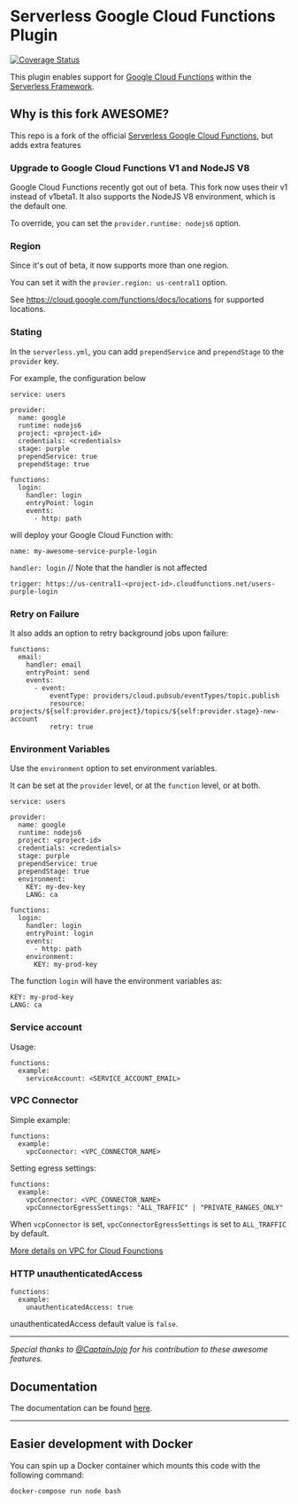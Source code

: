 # Serverless Google Cloud Functions Plugin

[![Coverage Status](https://coveralls.io/repos/github/serverless/serverless-google-cloudfunctions/badge.svg?branch=master)](https://coveralls.io/github/serverless/serverless-google-cloudfunctions?branch=master)

This plugin enables support for [Google Cloud Functions](https://cloud.google.com/functions/) within the [Serverless Framework](https://github.com/serverless/serverless).


## Why is this fork AWESOME?

This repo is a fork of the official [Serverless Google Cloud Functions](https://github.com/serverless/serverless-google-cloudfunctions),
but adds extra features

### Upgrade to Google Cloud Functions V1 and NodeJS V8

Google Cloud Functions recently got out of beta. This fork now uses their v1 instead of v1beta1.
It also supports the NodeJS V8 environment, which is the default one.

To override, you can set the `provider.runtime: nodejs6` option.

### Region

Since it's out of beta, it now supports more than one region.

You can set it with the `provier.region: us-central1` option.

See https://cloud.google.com/functions/docs/locations for supported locations.

### Stating

In the `serverless.yml`, you can add `prependService` and `prependStage` to the `provider` key.

For example, the configuration below

```
service: users

provider:
  name: google
  runtime: nodejs6
  project: <project-id>
  credentials: <credentials>
  stage: purple
  prependService: true
  prependStage: true

functions:
  login:
    handler: login
    entryPoint: login
    events:
      - http: path
```

will deploy your Google Cloud Function with:

`name: my-awesome-service-purple-login`

`handler: login` // Note that the handler is not affected

`trigger: https://us-central1-<project-id>.cloudfunctions.net/users-purple-login `

### Retry on Failure

It also adds an option to retry background jobs upon failure:
```
functions:
  email:
    handler: email
    entryPoint: send
    events:
      - event:
          eventType: providers/cloud.pubsub/eventTypes/topic.publish
          resource: projects/${self:provider.project}/topics/${self:provider.stage}-new-account
          retry: true
```

### Environment Variables

Use the `environment` option to set environment variables.

It can be set at the `provider` level, or at the `function` level, or at both.


```
service: users

provider:
  name: google
  runtime: nodejs6
  project: <project-id>
  credentials: <credentials>
  stage: purple
  prependService: true
  prependStage: true
  environment:
    KEY: my-dev-key
    LANG: ca

functions:
  login:
    handler: login
    entryPoint: login
    events:
      - http: path
    environment:
      KEY: my-prod-key
```


The function `login` will have the environment variables as:

```
KEY: my-prod-key
LANG: ca
```

### Service account
Usage:
```
functions:
  example:
    serviceAccount: <SERVICE_ACCOUNT_EMAIL>
```

### VPC Connector
Simple example:
```
functions:
  example:
    vpcConnector: <VPC_CONNECTOR_NAME>
```

Setting egress settings:
```
functions:
  example:
    vpcConnector: <VPC_CONNECTOR_NAME>
    vpcConnectorEgressSettings: "ALL_TRAFFIC" | "PRIVATE_RANGES_ONLY"
```

When `vcpConnector` is set, `vpcConnectorEgressSettings` is set to `ALL_TRAFFIC` by default.

[More details on VPC for Cloud Founctions](https://cloud.google.com/functions/docs/networking/connecting-vpc)


### HTTP unauthenticatedAccess
```
functions:
  example:
    unauthenticatedAccess: true
```

unauthenticatedAccess default value is `false`.

---

*Special thanks to [@CaptainJojo](https://github.com/CaptainJojo) for his contribution to these awesome features.*

## Documentation

The documentation can be found [here](https://serverless.com/framework/docs/providers/google).

---

## Easier development with Docker

You can spin up a Docker container which mounts this code with the following command:

```bash
docker-compose run node bash
```
